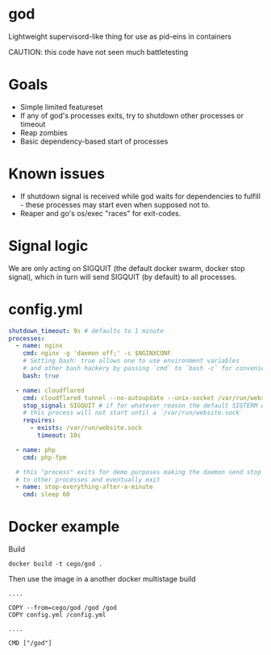 # god

Lightweight supervisord-like thing for use as pid-eins in containers

CAUTION: this code have not seen much battletesting

# Goals

* Simple limited featureset
* If any of god's processes exits, try to shutdown other processes or timeout
* Reap zombies
* Basic dependency-based start of processes

# Known issues

* If shutdown signal is received while god waits for dependencies to fulfill - these processes may start even when supposed not to.
* Reaper and go's os/exec "races" for exit-codes. 

# Signal logic

We are only acting on SIGQUIT (the default docker swarm, docker stop signal), which in turn will 
send SIGQUIT (by default) to all processes.  

# config.yml

```yaml
shutdown_timeout: 9s # defaults to 1 minute
processes:
  - name: nginx
    cmd: nginx -g 'daemon off;' -c $NGINXCONF
    # Setting bash: true allows one to use environment variables
    # and other bash hackery by passing `cmd` to `bash -c` for convenience
    bash: true

  - name: cloudflared
    cmd: cloudflared tunnel --no-autoupdate --unix-socket /var/run/website.sock
    stop_signal: SIGQUIT # if for whatever reason the default SIGTERM wont do 
    # this process will not start until a `/var/run/website.sock` 
    requires:
      - exists: /var/run/website.sock
        timeout: 10s

  - name: php
    cmd: php-fpm

  # this "process" exits for demo purposes making the daemon send stop signals
  # to other processes and eventually exit
  - name: stop-everything-after-a-minute
    cmd: sleep 60
```

# Docker example

Build
```
docker build -t cego/god .
```

Then use the image in a another docker multistage build

```
.... 

COPY --from=cego/god /god /god
COPY config.yml /config.yml

....

CMD ["/god"]
```

